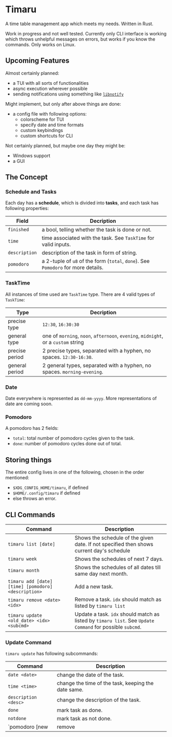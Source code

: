 # Timaru

A time table management app which meets my needs. Written in Rust.

Work in progress and not well tested. Currently only CLI interface is working which throws unhelpful messages on errors, but works if you know the commands. Only works on Linux.

## Upcoming Features

Almost certainly planned:
- a TUI with all sorts of functionalities
- async execution wherever possible
- sending notifications using something like [`libnotify`]( https://gitlab.gnome.org/GNOME/libnotify )

Might implement, but only after above things are done:
- a config file with following options:
	- colorscheme for TUI
	- specify date and time formats
	- custom keybindings
	- custom shortcuts for CLI

Not certainly planned, but maybe one day they might be:
- Windows support
- a GUI

## The Concept

### Schedule and Tasks

Each day has a **schedule**, which is divided into **tasks**, and each task has following properties:

| Field         | Decription                                                                        |
| ------------- | --------------------------------------------------------------------------------- |
| `finished`    | a bool, telling whether the task is done or not.                                  |
| `time`        | time associated with the task. See `TaskTime` for valid inputs.                   |
| `description` | description of the task in form of string.                                        |
| `pomodoro`    | a 2-tuple of `u8` of the form (`total`, `done`). See `Pomodoro` for more details. |

### TaskTime

All instances of time used are `TaskTime` type. There are 4 valid types of `TaskTime`:

| Type           | Decription                                                                         |
| -------------- | ---------------------------------------------------------------------------------- |
| precise type   | `12:30`, `16:30:30`                                                                |
| general type   | one of `morning`, `noon`, `afternoon`, `evening`, `midnight`, or a `custom` string |
| precise period | 2 precise types, separated with a hyphen, no spaces. `12:30-16:30`.                |
| general period | 2 general types, separated with a hyphen, no spaces. `morning-evening`.            |

### Date

Date everywhere is represented as `dd-mm-yyyy`. More representations of date are coming soon.

### Pomodoro

A pomodoro has 2 fields:
- `total`: total number of pomodoro cycles given to the task.
- `done`: number of pomodoro cycles done out of total.

## Storing things

The entire config lives in one of the following, chosen in the order mentioned:
- `$XDG_CONFIG_HOME/timaru`, if defined
- `$HOME/.config/timaru` if defined
- else throws an error.


## CLI Commands

| Command                                             | Description                                                                                               |
| --------------------------------------------------- | --------------------------------------------------------------------------------------------------------- |
| `timaru list [date]`                                | Shows the schedule of the given date. If not specified then shows current day's schedule                  |
| `timaru week`                                       | Shows the schedules of next 7 days.                                                                       |
| `timaru month`                                      | Shows the schedules of all dates till same day next month.                                                |
| `timaru add [date] [time] [pomodoro] <description>` | Add a new task.                                                                                           |
| `timaru remove <date> <idx>`                        | Remove a task. `idx` should match as listed by `timaru list`                                              |
| `timaru update <old_date> <idx> <subcmd>`           | Update a task. `idx` should match as listed by `timaru list`. See `Update Command` for possible `subcmd`. |

### Update Command

`timaru update` has following subcommands:

| Command                | Description                                         |
| ---------------------- | --------------------------------------------------- |
| `date <date>`          | change the date of the task.                        |
| `time <time>`          | change the time of the task, keeping the date same. |
| `description <desc>`   | change the description of the task.                 |
| `done`                 | mark task as done.                                  |
| `notdone`              | mark task as not done.                              |
| `pomodoro [new <total> | remove                                              | done <done>]` | change pomodoro of the task |
